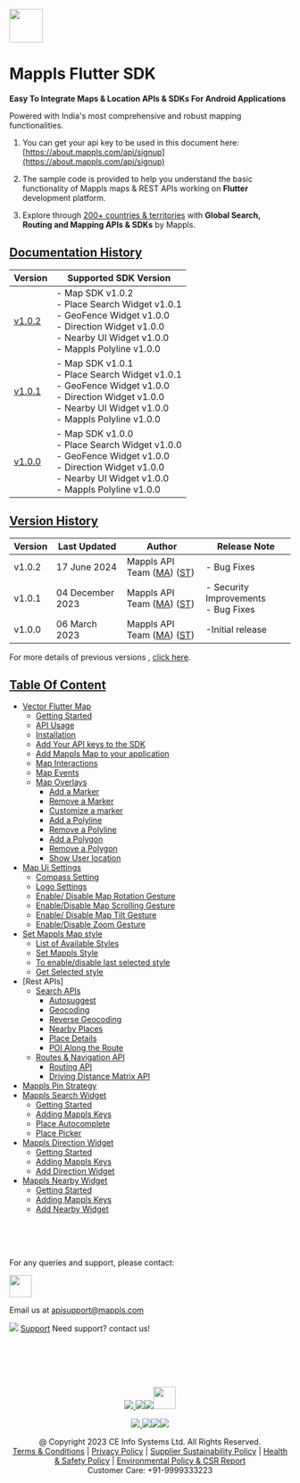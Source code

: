 [<img src="https://about.mappls.com/images/mappls-b-logo.svg" height="60"/> </p>](https://www.mapmyindia.com/api)

# Mappls Flutter SDK

**Easy To Integrate Maps & Location APIs & SDKs For Android Applications**

Powered with India's most comprehensive and robust mapping functionalities.

1. You can get your api key to be used in this document here: [https://about.mappls.com/api/signup](https://about.mappls.com/api/signup)

2. The sample code is provided to help you understand the basic functionality of Mappls maps & REST APIs working on **Flutter** development platform.

4. Explore through [200+ countries & territories](https://github.com/mappls-api/mappls-rest-apis/blob/main/docs/countryISO.md) with **Global Search, Routing and Mapping APIs & SDKs** by Mappls.

## [Documentation History](#Documentation-History)

| Version | Supported SDK Version |  
| ---- | ---- |    
| [v1.0.2](docs/v1.0.2/README.md) | - Map SDK v1.0.2 <br/> - Place Search Widget v1.0.1 <br/> - GeoFence Widget v1.0.0 <br/> - Direction Widget v1.0.0 <br/> - Nearby UI Widget v1.0.0 <br/> - Mappls Polyline v1.0.0 |
| [v1.0.1](docs/v1.0.1/README.md) | - Map SDK v1.0.1 <br/> - Place Search Widget v1.0.1 <br/> - GeoFence Widget v1.0.0 <br/> - Direction Widget v1.0.0 <br/> - Nearby UI Widget v1.0.0 <br/> - Mappls Polyline v1.0.0 |
| [v1.0.0](docs/v1.0.0/README.md) | - Map SDK v1.0.0 <br/> - Place Search Widget v1.0.0 <br/> - GeoFence Widget v1.0.0 <br/> - Direction Widget v1.0.0 <br/> - Nearby UI Widget v1.0.0 <br/> - Mappls Polyline v1.0.0 |

## [Version History](#Version-History)
| Version | Last Updated | Author |  Release Note| 
| ---- | ---- | ---- | ---- |
| v1.0.2 | 17 June 2024 | Mappls API Team ([MA](https://github.com/mdakram)) ([ST](https://github.com/saksham66)) |   - Bug Fixes |
| v1.0.1 | 04 December 2023 | Mappls API Team ([MA](https://github.com/mdakram)) ([ST](https://github.com/saksham66)) |   - Security Improvements <br/> - Bug Fixes |
| v1.0.0 | 06 March 2023 | Mappls API Team ([MA](https://github.com/mdakram)) ([ST](https://github.com/saksham66)) |   -Initial release  |

For more details of previous versions , [click here](docs/v1.0.2/Version-History.md).

## [Table Of Content](#Table-Of-Content)
- [Vector Flutter Map](docs/v1.0.2/Getting-Started.md)
  - [Getting Started](docs/v1.0.2/Getting-Started.md#getting-started)
  - [API Usage](docs/v1.0.2/Getting-Started.md#api-usage)
  - [Installation](docs/v1.0.2/Getting-Started.md#installation)
  - [Add Your API keys to the SDK](docs/v1.0.2/Getting-Started.md#add-your-api-keys-to-the-sdk)
  - [Add Mappls Map to your application](docs/v1.0.2/Getting-Started.md#add-mappls-map-to-your-application)
  - [Map Interactions](docs/v1.0.2/Getting-Started.md#map-interactions)
  - [Map Events](docs/v1.0.2/Getting-Started.md#map-events)
  - [Map Overlays](docs/v1.0.2/Getting-Started.md#map-overlays)
    - [Add a Marker](docs/v1.0.2/Getting-Started.md#add-a-marker)
    - [Remove a Marker](docs/v1.0.2/Getting-Started.md#remove-a-marker)
    - [Customize a marker](docs/v1.0.2/Getting-Started.md#customize-a-marker)
    - [Add a Polyline](docs/v1.0.2/Getting-Started.md#add-a-polyline)
    - [Remove a Polyline](docs/v1.0.2/Getting-Started.md#remove-a-polyline)
    - [Add a Polygon](docs/v1.0.2/Getting-Started.md#add-a-polygon)
    - [Remove a Polygon](docs/v1.0.2/Getting-Started.md#remove-a-polygon)
    - [Show User location](docs/v1.0.2/Getting-Started.md#show-user-location)
- [Map Ui Settings](docs/v1.0.2/Map-Ui-Settings.md)
  - [Compass Setting](docs/v1.0.2/Map-Ui-Settings.md#compass-settings)
  - [Logo Settings](docs/v1.0.2/Map-Ui-Settings.md#logo-settings)
  - [Enable/ Disable Map Rotation Gesture](docs/v1.0.2/Map-Ui-Settings.md#enable-disable-map-rotation-gesture)
  - [Enable/Disable Map Scrolling Gesture](docs/v1.0.2/Map-Ui-Settings.md#enabledisable-map-scrolling-gesture)
  - [Enable/ Disable Map Tilt Gesture](docs/v1.0.2/Map-Ui-Settings.md#enable-disable-map-tilt-gesture)
  - [Enable/Disable Zoom Gesture](docs/v1.0.2/Map-Ui-Settings.md#enabledisable-zoom-gesture)
- [Set Mappls Map style](docs/v1.0.2/Mappls-Map-Style.md)
  - [List of Available Styles](docs/v1.0.2/Mappls-Map-Style.md#list-of-available-styles)
  - [Set Mappls Style](docs/v1.0.2/Mappls-Map-Style.md#set-mappls-style)
  - [To enable/disable last selected style](docs/v1.0.2/Mappls-Map-Style.md#to-enabledisable-last-selected-style)
  - [Get Selected style](docs/v1.0.2/Mappls-Map-Style.md#get-selected-style)
- [Rest APIs]
  - [Search APIs](docs/v1.0.2/Search-Api.md)
    - [Autosuggest](docs/v1.0.2/Search-Api.md#auto-suggest)
    - [Geocoding](docs/v1.0.2/Search-Api.md#geocoding)
    - [Reverse Geocoding](docs/v1.0.2/Search-Api.md#reverse-geocoding)
    - [Nearby Places](docs/v1.0.2/Search-Api.md#nearby-places)
    - [Place Details](docs/v1.0.2/Search-Api.md#place-details)
    - [POI Along the Route](docs/v1.0.2/Search-Api.md#poi-along-the-route)
  - [Routes & Navigation API](docs/v1.0.2/Routing-Api.md)
    - [Routing API](docs/v1.0.2/Routing-Api.md#routing-api)
    - [Driving Distance Matrix API](docs/v1.0.2/Routing-Api.md#driving-distance-matrix-api)
- [Mappls Pin Strategy](docs/v1.0.2/Mappls-Pin-Strategy.md)
- [Mappls Search Widget](docs/v1.0.2/Place-Autocomplete-Widget.md)
  - [Getting Started](docs/v1.0.2/Place-Autocomplete-Widget.md#getting-started)
  - [Adding Mappls Keys](docs/v1.0.2/Place-Autocomplete-Widget.md#adding-mappls-keys)
  - [Place Autocomplete](docs/v1.0.2/Place-Autocomplete-Widget.md#place-autocomplete)
  - [Place Picker](docs/v1.0.2/Place-Autocomplete-Widget.md#place-picker)
- [Mappls Direction Widget](docs/v1.0.2/Direction-Ui.md)
  - [Getting Started](docs/v1.0.2/Direction-Ui.md#getting-started)
  - [Adding Mappls Keys](docs/v1.0.2/Direction-Ui.md#adding-mappls-keys)
  - [Add Direction Widget](docs/v1.0.2/Direction-Ui.md#add-direction-widget)
- [Mappls Nearby Widget](docs/v1.0.2/Nearby-Widget.md)
  - [Getting Started](docs/v1.0.2/Nearby-Widget.md#getting-started)
  - [Adding Mappls Keys](docs/v1.0.2/Nearby-Widget.md#adding-mappls-keys)
  - [Add Nearby Widget](docs/v1.0.2/Nearby-Widget.md#add-nearby-widget)


<br><br><br>

For any queries and support, please contact:

[<img src="https://about.mappls.com/images/mappls-logo.svg" height="40"/> </p>](https://about.mappls.com/api/)
Email us at [apisupport@mappls.com](mailto:apisupport@mappls.com)


![](https://www.mapmyindia.com/api/img/icons/support.png)
[Support](https://about.mappls.com/contact/)
Need support? contact us!

<br></br>
<br></br>

[<p align="center"> <img src="https://www.mapmyindia.com/api/img/icons/stack-overflow.png"/> ](https://stackoverflow.com/questions/tagged/mappls-api)[![](https://www.mapmyindia.com/api/img/icons/blog.png)](https://about.mappls.com/blog/)[![](https://www.mapmyindia.com/api/img/icons/gethub.png)](https://github.com/Mappls-api)[<img src="https://mmi-api-team.s3.ap-south-1.amazonaws.com/API-Team/npm-logo.one-third%5B1%5D.png" height="40"/> </p>](https://www.npmjs.com/org/mapmyindia)



[<p align="center"> <img src="https://www.mapmyindia.com/june-newsletter/icon4.png"/> ](https://www.facebook.com/Mapplsofficial)[![](https://www.mapmyindia.com/june-newsletter/icon2.png)](https://twitter.com/mappls)[![](https://www.mapmyindia.com/newsletter/2017/aug/llinkedin.png)](https://www.linkedin.com/company/mappls/)[![](https://www.mapmyindia.com/june-newsletter/icon3.png)](https://www.youtube.com/channel/UCAWvWsh-dZLLeUU7_J9HiOA)




<div align="center">@ Copyright 2023 CE Info Systems Ltd. All Rights Reserved.</div>

<div align="center"> <a href="https://about.mappls.com/api/terms-&-conditions">Terms & Conditions</a> | <a href="https://about.mappls.com/about/privacy-policy">Privacy Policy</a> | <a href="https://about.mappls.com/pdf/mapmyIndia-sustainability-policy-healt-labour-rules-supplir-sustainability.pdf">Supplier Sustainability Policy</a> | <a href="https://about.mappls.com/pdf/Health-Safety-Management.pdf">Health & Safety Policy</a> | <a href="https://about.mappls.com/pdf/Environment-Sustainability-Policy-CSR-Report.pdf">Environmental Policy & CSR Report</a>

<div align="center">Customer Care: +91-9999333223</div>
